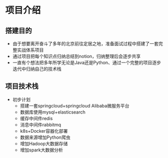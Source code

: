 # 项目介绍

## 搭建目的

- 由于想要离开奋斗了多年的北京前往定居之地，准备面试过程中搭建了一套完整实战体系项目
- 通过项目把每个知识点归纳总结到notion，归纳整理后会逐步共享
- 一直有个想法把多年所学无论是Java还是Python、通过一个完整的项目逐步迭代中归纳自己的技术栈

## 项目技术栈

- 初步计划
  - 搭建一套springcloud+springcloud Alibaba微服务平台
  - 数据库使用mysql+elasticsearch
  - 缓存中间件redis
  - 消息中间件rabbitmq
  - k8s+Docker容器化部署
  - 数据来源增加Python爬虫
  - 增加Hadoop大数据存储
  - 增加spark大数据分析